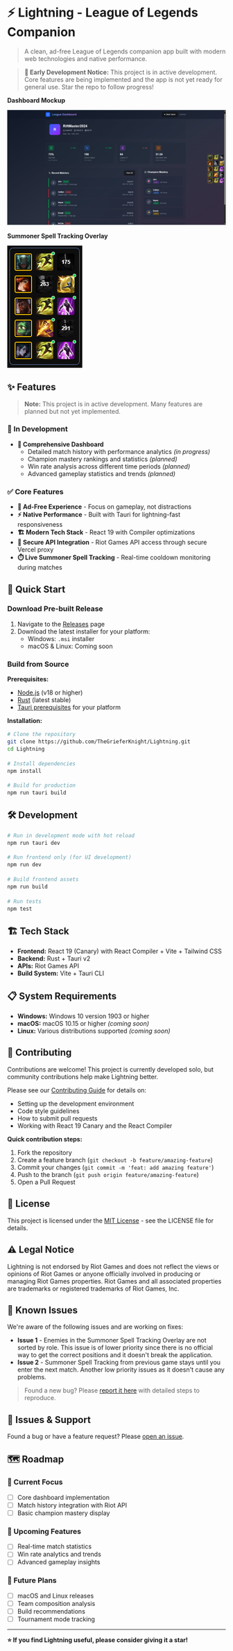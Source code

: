# ⚡ Lightning - League of Legends Companion

> A clean, ad-free League of Legends companion app built with modern web technologies and native performance.

> **🚧 Early Development Notice:** This project is in active development. Core features are being implemented and the app is not yet ready for general use. Star the repo to follow progress!

**Dashboard Mockup**

![Lightning App Screenshot](screenshots/main-dashboard.png)

**Summoner Spell Tracking Overlay**

![Lightning Spell Tracker Screenshot](screenshots/spell-tracker.png)

<!-- Add actual screenshots when available -->

## ✨ Features

> **Note:** This project is in active development. Many features are planned but not yet implemented.

### 🚧 In Development

- **🎯 Comprehensive Dashboard**
  - Detailed match history with performance analytics _(in progress)_
  - Champion mastery rankings and statistics _(planned)_
  - Win rate analysis across different time periods _(planned)_
  - Advanced gameplay statistics and trends _(planned)_

### ✅ Core Features

- **🚫 Ad-Free Experience** - Focus on gameplay, not distractions
- **⚡ Native Performance** - Built with Tauri for lightning-fast responsiveness
- **🏗️ Modern Tech Stack** - React 19 with Compiler optimizations
- **🔐 Secure API Integration** - Riot Games API access through secure Vercel proxy
- **⏱️ Live Summoner Spell Tracking** - Real-time cooldown monitoring during matches

<!-- As you complete features, move them here from "In Development" section above -->

## 🚀 Quick Start

### Download Pre-built Release

1. Navigate to the [Releases](https://github.com/TheGrieferKnight/Lightning/releases) page
2. Download the latest installer for your platform:
   - Windows: `.msi` installer
   - macOS & Linux: Coming soon

### Build from Source

**Prerequisites:**

- [Node.js](https://nodejs.org/) (v18 or higher)
- [Rust](https://rustup.rs/) (latest stable)
- [Tauri prerequisites](https://tauri.app/v1/guides/getting-started/prerequisites) for your platform

**Installation:**

```bash
# Clone the repository
git clone https://github.com/TheGrieferKnight/Lightning.git
cd Lightning

# Install dependencies
npm install

# Build for production
npm run tauri build
```

## 🛠️ Development

```bash
# Run in development mode with hot reload
npm run tauri dev

# Run frontend only (for UI development)
npm run dev

# Build frontend assets
npm run build

# Run tests
npm test
```

## 🏗️ Tech Stack

- **Frontend:** React 19 (Canary) with React Compiler + Vite + Tailwind CSS
- **Backend:** Rust + Tauri v2
- **APIs:** Riot Games API
- **Build System:** Vite + Tauri CLI

## 📋 System Requirements

- **Windows:** Windows 10 version 1903 or higher
- **macOS:** macOS 10.15 or higher _(coming soon)_
- **Linux:** Various distributions supported _(coming soon)_

## 🤝 Contributing

Contributions are welcome! This project is currently developed solo, but community contributions help make Lightning better.

Please see our [Contributing Guide](CONTRIBUTING.md) for details on:

- Setting up the development environment
- Code style guidelines
- How to submit pull requests
- Working with React 19 Canary and the React Compiler

**Quick contribution steps:**

1. Fork the repository
2. Create a feature branch (`git checkout -b feature/amazing-feature`)
3. Commit your changes (`git commit -m 'feat: add amazing feature'`)
4. Push to the branch (`git push origin feature/amazing-feature`)
5. Open a Pull Request

## 📝 License

This project is licensed under the [MIT License](LICENSE) - see the LICENSE file for details.

## ⚠️ Legal Notice

Lightning is not endorsed by Riot Games and does not reflect the views or opinions of Riot Games or anyone officially involved in producing or managing Riot Games properties. Riot Games and all associated properties are trademarks or registered trademarks of Riot Games, Inc.

## 🐛 Known Issues

We're aware of the following issues and are working on fixes:

- **Issue 1** - Enemies in the Summoner Spell Tracking Overlay are not sorted by role. This issue is of lower priority since there is no official way to get the correct positions and it doesn't break the application.
- **Issue 2** - Summoner Spell Tracking from previous game stays until you enter the next match. Another low priority issues as it doesn't cause any problems.

> Found a new bug? Please [report it here](https://github.com/TheGrieferKnight/Lightning/issues) with detailed steps to reproduce.

## 🐛 Issues & Support

Found a bug or have a feature request? Please [open an issue](https://github.com/TheGrieferKnight/Lightning/issues).

## 🗺️ Roadmap

### 🔄 Current Focus

- [ ] Core dashboard implementation
- [ ] Match history integration with Riot API
- [ ] Basic champion mastery display

### 🎯 Upcoming Features

- [ ] Real-time match statistics
- [ ] Win rate analytics and trends
- [ ] Advanced gameplay insights

### 🚀 Future Plans

- [ ] macOS and Linux releases
- [ ] Team composition analysis
- [ ] Build recommendations
- [ ] Tournament mode tracking

---

**⭐ If you find Lightning useful, please consider giving it a star!**
